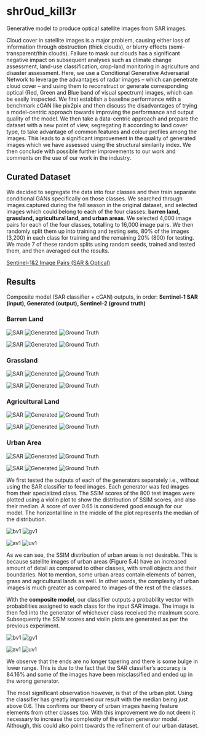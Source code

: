# shr0ud_kill3r
Generative model to produce optical satellite images from SAR images.

Cloud cover in satellite images is a major problem, causing either loss of information through obstruction (thick clouds), or blurry effects (semi-transparent/thin clouds). Failure to mask out clouds has a significant negative impact on subsequent analyses such as climate change assessment, land-use classification, crop-land monitoring in agriculture and disaster assessment. Here, we use a Conditional Generative Adversarial Network to leverage the advantages of radar images – which can penetrate cloud cover – and using them to reconstruct or generate corresponding optical (Red, Green and Blue band of visual spectrum) images, which can be easily inspected. We first establish a baseline performance with a benchmark cGAN like pix2pix and then discuss the disadvantages of trying a model-centric approach towards improving the performance and output quality of the model. We then take a data-centric approach and prepare the dataset with a new point of view, segregating it according to land cover type, to take advantage of common features and colour profiles among the images. This leads to a significant improvement in the quality of generated images which we have assessed using the structural similarity index. We then conclude with possible further improvements to our work and comments on the use of our work in the industry.

## Curated Dataset

We decided to segregate the data into four classes and then train separate conditional GANs specifically on those classes. We searched through images captured during the fall season in the original dataset, and selected images which could belong to each of the four classes: **barren land, grassland, agricultural land, and urban areas**. We selected 4,000 image pairs for each of the four classes, totalling to 16,000 image pairs. We then randomly split them up into training and testing sets, 80% of the images (3,200) in each class for training and the remaining 20% (800) for testing. We made 7 of these random splits using random seeds, trained and tested them, and then averaged out the results.

[Sentinel-1&2 Image Pairs (SAR & Optical)](https://www.kaggle.com/datasets/requiemonk/sentinel12-image-pairs-segregated-by-terrain)

## Results

Composite model (SAR classifier + cGAN) outputs, in order: __Sentinel-1 SAR (input), Generated (output), Sentinel-2 (ground truth)__

### Barren Land

![SAR](/images/barren4_1.png) ![Generated](images/barren4_2.png) ![Ground Truth](images/barren4_3.png)

![SAR](/images/barren5_1.png) ![Generated](images/barren5_2.png) ![Ground Truth](images/barren5_3.png)

### Grassland

![SAR](/images/grass1_1.png) ![Generated](images/grass1_2.png) ![Ground Truth](images/grass1_3.png)

![SAR](/images/grass2_1.png) ![Generated](images/grass2_2.png) ![Ground Truth](images/grass2_3.png)

### Agricultural Land

![SAR](/images/agri1_1.png) ![Generated](images/agri1_2.png) ![Ground Truth](images/agri1_3.png)

![SAR](/images/agri2_1.png) ![Generated](images/agri2_2.png) ![Ground Truth](images/agri2_3.png)

### Urban Area

![SAR](/images/urban1_1.png) ![Generated](images/urban1_2.png) ![Ground Truth](images/urban1_3.png)

![SAR](/images/urban4_1.png) ![Generated](images/urban4_2.png) ![Ground Truth](images/urban4_3.png)

We first tested the outputs of each of the generators separately i.e., without using the SAR classifier to feed images. Each generator was fed images from their specialized class. The SSIM scores of the 800 test images were plotted using a violin plot to show the distribution of SSIM scores, and also their median. A score of over 0.65 is considered good enough for our model. The horizontal line in the middle of the plot represents the median of the distribution.

![bv1](/images/barren_violin.png) ![gv1](images/grass_violin.png)

![av1](/images/agri_violin.png) ![uv1](images/urban_violin.png)

As we can see, the SSIM distribution of urban areas is not desirable. This is because satellite images of urban areas (Figure 5.4) have an increased amount of detail as compared to other classes, with small objects and their boundaries. Not to mention, some urban areas contain elements of barren, grass and agricultural lands as well. In other words, the complexity of urban images is much greater as compared to images of the rest of the classes.

With the __composite model__, our classifier outputs a probability vector with probabilities assigned to each class for the input SAR image. The image is then fed into the generator of whichever class received the maximum score. Subsequently the SSIM scores and violin plots are generated as per the previous experiment.

![bv1](/images/barren_violin2.png) ![gv1](images/grass_violin2.png)

![av1](/images/agri_violin2.png) ![uv1](images/urban_violin2.png)

We observe that the ends are no longer tapering and there is some bulge in lower range. This is due to the fact that the SAR classifier’s accuracy is 84.16% and some of the images have been misclassified and ended up in the wrong generator.

The most significant observation however, is that of the urban plot. Using the classifier has greatly improved our result with the median being just above 0.6. This confirms our theory of urban images having feature elements from other classes too. With this improvement we do not deem it necessary to increase the complexity of the urban generator model. Although, this could also point towards the refinement of our urban dataset.
